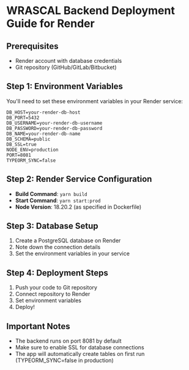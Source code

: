 # WRASCAL Backend Deployment Guide for Render

## Prerequisites
- Render account with database credentials
- Git repository (GitHub/GitLab/Bitbucket)

## Step 1: Environment Variables
You'll need to set these environment variables in your Render service:

```
DB_HOST=your-render-db-host
DB_PORT=5432
DB_USERNAME=your-render-db-username
DB_PASSWORD=your-render-db-password
DB_NAME=your-render-db-name
DB_SCHEMA=public
DB_SSL=true
NODE_ENV=production
PORT=8081
TYPEORM_SYNC=false
```

## Step 2: Render Service Configuration
- **Build Command**: `yarn build`
- **Start Command**: `yarn start:prod`
- **Node Version**: 18.20.2 (as specified in Dockerfile)

## Step 3: Database Setup
1. Create a PostgreSQL database on Render
2. Note down the connection details
3. Set the environment variables in your service

## Step 4: Deployment Steps
1. Push your code to Git repository
2. Connect repository to Render
3. Set environment variables
4. Deploy!

## Important Notes
- The backend runs on port 8081 by default
- Make sure to enable SSL for database connections
- The app will automatically create tables on first run (TYPEORM_SYNC=false in production)
